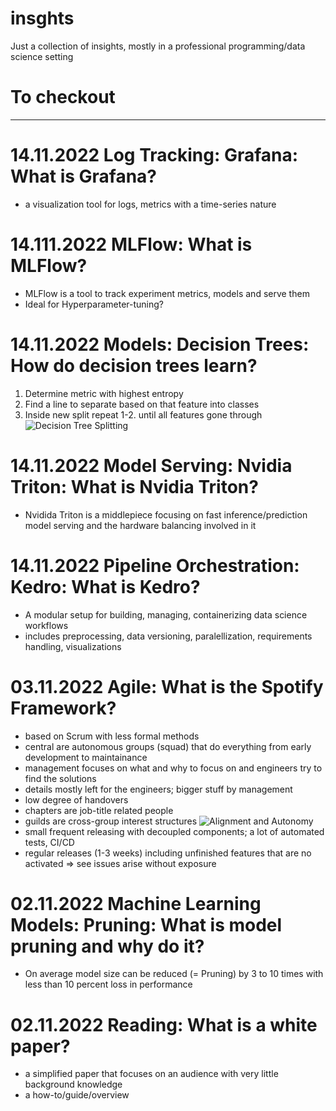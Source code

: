 # insghts
Just a collection of insights, mostly in a professional programming/data science setting

# To checkout

---

# 14.11.2022 Log Tracking: Grafana: What is Grafana?
- a visualization tool for logs, metrics with a time-series nature
# 14.111.2022 MLFlow: What is MLFlow?
- MLFlow is a tool to track experiment metrics, models and serve them
- Ideal for Hyperparameter-tuning?
# 14.11.2022 Models: Decision Trees: How do decision trees learn?
1. Determine metric with highest entropy
2. Find a line to separate based on that feature into classes
3. Inside new split repeat 1-2. until all features gone through
![Decision Tree Splitting](https://www.researchgate.net/publication/342724336/figure/fig2/AS:910463089012746@1594082724852/Decision-tree-data-splitting-This-is-a-revised-figure-taken-from-Zou-Schonlau-17.png)
# 14.11.2022 Model Serving: Nvidia Triton: What is Nvidia Triton?
- Nvidida Triton is a middlepiece focusing on fast inference/prediction model serving and the hardware balancing involved in it
# 14.11.2022 Pipeline Orchestration: Kedro: What is Kedro?
- A modular setup for building, managing, containerizing data science workflows
- includes preprocessing, data versioning, paralellization, requirements handling, visualizations

# 03.11.2022 Agile: What is the Spotify Framework?
- based on Scrum with less formal methods
- central are autonomous groups (squad) that do everything from early development to maintainance
- management focuses on what and why to focus on and engineers try to find the solutions
- details mostly left for the engineers; bigger stuff by management
- low degree of handovers
- chapters are job-title related people
- guilds are cross-group interest structures
![Alignment and Autonomy](https://miro.medium.com/max/720/1*B-0hwMt7gJKo7643fAYyNg.png)
- small frequent releasing with decoupled components; a lot of automated tests, CI/CD
- regular releases (1-3 weeks) including unfinished features that are no activated => see issues arise without exposure


# 02.11.2022 Machine Learning Models: Pruning: What is model pruning and why do it?
- On average model size can be reduced (= Pruning) by 3 to 10 times with less than 10 percent loss in performance
# 02.11.2022 Reading: What is a white paper?
- a simplified paper that focuses on an audience with very little background knowledge
- a how-to/guide/overview
